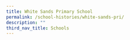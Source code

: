 ```yaml
---
title: White Sands Primary School
permalink: /school-histories/white-sands-pri/
description: ""
third_nav_title: Schools
---
```




